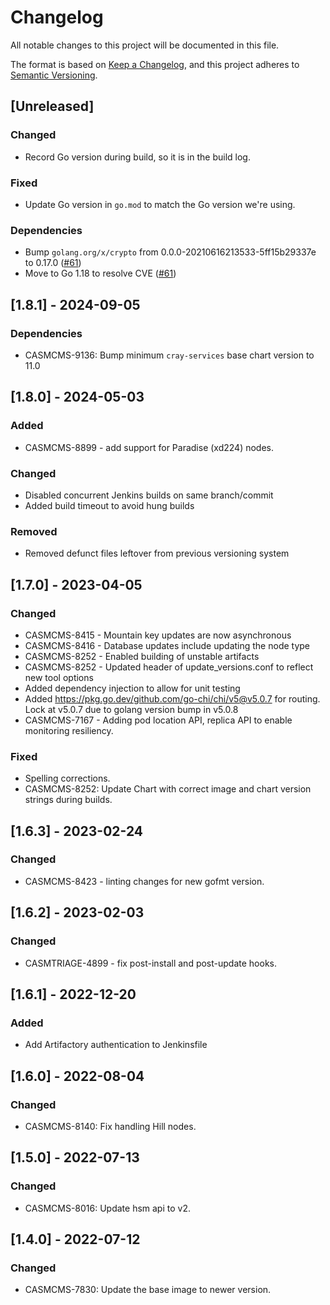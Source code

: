 # Changelog

All notable changes to this project will be documented in this file.

The format is based on [Keep a Changelog](https://keepachangelog.com/en/1.0.0/),
and this project adheres to [Semantic Versioning](https://semver.org/spec/v2.0.0.html).

## [Unreleased]
### Changed
- Record Go version during build, so it is in the build log.

### Fixed
- Update Go version in `go.mod` to match the Go version we're using.

### Dependencies
- Bump `golang.org/x/crypto` from 0.0.0-20210616213533-5ff15b29337e to 0.17.0 ([#61](https://github.com/Cray-HPE/console-operator/pull/61))
- Move to Go 1.18 to resolve CVE ([#61](https://github.com/Cray-HPE/console-operator/pull/61))

## [1.8.1] - 2024-09-05
### Dependencies
- CASMCMS-9136: Bump minimum `cray-services` base chart version to 11.0

## [1.8.0] - 2024-05-03
### Added
- CASMCMS-8899 - add support for Paradise (xd224) nodes.

### Changed
- Disabled concurrent Jenkins builds on same branch/commit
- Added build timeout to avoid hung builds

### Removed
- Removed defunct files leftover from previous versioning system

## [1.7.0] - 2023-04-05
### Changed
- CASMCMS-8415 - Mountain key updates are now asynchronous
- CASMCMS-8416 - Database updates include updating the node type
- CASMCMS-8252 - Enabled building of unstable artifacts
- CASMCMS-8252 - Updated header of update_versions.conf to reflect new tool options
- Added dependency injection to allow for unit testing
- Added <https://pkg.go.dev/github.com/go-chi/chi/v5@v5.0.7> for routing. Lock at v5.0.7 due to golang version bump in v5.0.8
- CASMCMS-7167 - Adding pod location API, replica API to enable monitoring resiliency.

### Fixed
 - Spelling corrections.
 - CASMCMS-8252: Update Chart with correct image and chart version strings during builds.

## [1.6.3] - 2023-02-24
### Changed
- CASMCMS-8423 - linting changes for new gofmt version.

## [1.6.2] - 2023-02-03
### Changed
- CASMTRIAGE-4899 - fix post-install and post-update hooks.

## [1.6.1] - 2022-12-20
### Added
- Add Artifactory authentication to Jenkinsfile

## [1.6.0] - 2022-08-04
### Changed
 - CASMCMS-8140: Fix handling Hill nodes.

## [1.5.0] - 2022-07-13
### Changed
 - CASMCMS-8016: Update hsm api to v2.

## [1.4.0] - 2022-07-12
### Changed
 - CASMCMS-7830: Update the base image to newer version.
